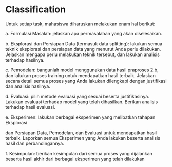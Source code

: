 # Classification

Untuk setiap task, mahasiswa diharuskan melakukan enam hal berikut:

a. Formulasi Masalah: jelaskan apa permasalahan yang akan diselesaikan.

b. Eksplorasi dan Persiapan Data (termasuk data splitting): lakukan semua teknik 
eksplorasi dan persiapan data yang menurut Anda perlu dilakukan. Jelaskan 
mengapa perlu melakukan teknik tersebut, dan lakukan analisis terhadap 
hasilnya.

c. Pemodelan: bangunlah model menggunakan data hasil praproses 2.b, dan lakukan 
proses training untuk mendapatkan hasil terbaik. Jelaskan secara detail semua 
proses yang Anda lakukan dilengkapi dengan justifikasi dan analisis hasilnya.

d. Evaluasi: pilih metode evaluasi yang sesuai beserta justifikasinya. Lakukan evaluasi 
terhadap model yang telah dihasilkan. Berikan analisis terhadap hasil evaluasi.

e. Eksperimen: lakukan berbagai eksperimen yang melibatkan tahapan Eksplorasi 

dan Persiapan Data, Pemodelan, dan Evaluasi untuk mendapatkan hasil terbaik. 
Laporkan semua Eksperimen yang Anda lakukan beserta analisis hasil dan 
perbandingannya.

f. Kesimpulan: berikan kesimpulan dari semua proses yang dijalankan beserta hasil 
akhir dari berbagai eksperimen yang telah dilakukan
